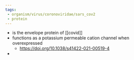 ```yaml
---
tags:
 - organism/virus/coronoviridae/sars_cov2
 - protein
---
```

- is the envelope protein of [[covid]]
- functions as a potassium permeable cation channel when overexpressed
	- https://doi.org/10.1038/s41422-021-00519-4
- 
